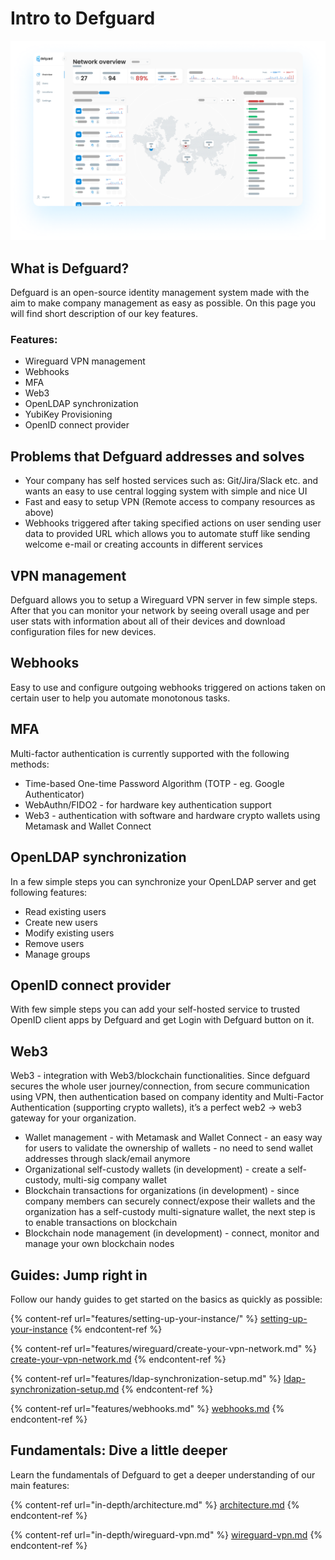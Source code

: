 # Intro to Defguard

![Network overview page displaying network usage statistics and info about connected users](.gitbook/assets/screen.png)

## What is Defguard?

Defguard is an open-source identity management system made with the aim to make company management as easy as possible.
On this page you will find short description of our key features.

### Features:

* Wireguard VPN management
* Webhooks
* MFA
* Web3
* OpenLDAP synchronization
* YubiKey Provisioning
* OpenID connect provider

## Problems that Defguard addresses and solves

* Your company has self hosted services such as: Git/Jira/Slack etc. and wants an easy to use central logging system with simple and nice UI
* Fast and easy to setup VPN (Remote access to company resources as above)
* Webhooks triggered after taking specified actions on user sending user data to provided URL which allows you to automate stuff like sending welcome e-mail or creating accounts in different services

## VPN management

Defguard allows you to setup a Wireguard VPN server in few simple steps. After that you can monitor your network by seeing overall usage and per user stats with information about all of their devices and download configuration files for new devices.

## Webhooks

Easy to use and configure outgoing webhooks triggered on actions taken on certain user to help you automate monotonous tasks.

## MFA
Multi-factor authentication is currently supported with the following methods:
* Time-based One-time Password Algorithm (TOTP - eg. Google Authenticator)
* WebAuthn/FIDO2 - for hardware key authentication support
* Web3 - authentication with software and hardware crypto wallets using Metamask and Wallet Connect

## OpenLDAP synchronization

In a few simple steps you can synchronize your OpenLDAP server and get following features:

* Read existing users
* Create new users
* Modify existing users
* Remove users
* Manage groups

## OpenID connect provider
With few simple steps you can add your self-hosted service to trusted OpenID client apps by Defguard and get Login with Defguard button on it.

## Web3
Web3 - integration with Web3/blockchain functionalities. Since defguard secures the whole user journey/connection,
from secure communication using VPN, then authentication based on company identity and Multi-Factor Authentication (supporting crypto wallets),
it’s a perfect web2 -> web3 gateway for your organization.

* Wallet management - with Metamask and Wallet Connect - an easy way for users to validate the ownership of wallets - no need to send wallet addresses through slack/email anymore
* Organizational self-custody wallets (in development) - create a self-custody, multi-sig company wallet
* Blockchain transactions for organizations (in development) - since company members can securely connect/expose their wallets and the organization has a self-custody multi-signature 
wallet, the next step is to enable transactions on blockchain
* Blockchain node management (in development) - connect, monitor and manage your own blockchain nodes

## Guides: Jump right in

Follow our handy guides to get started on the basics as quickly as possible:

{% content-ref url="features/setting-up-your-instance/" %}
[setting-up-your-instance](features/setting-up-your-instance/)
{% endcontent-ref %}

{% content-ref url="features/wireguard/create-your-vpn-network.md" %}
[create-your-vpn-network.md](features/wireguard/create-your-vpn-network.md)
{% endcontent-ref %}

{% content-ref url="features/ldap-synchronization-setup.md" %}
[ldap-synchronization-setup.md](features/ldap-synchronization-setup.md)
{% endcontent-ref %}

{% content-ref url="features/webhooks.md" %}
[webhooks.md](features/webhooks.md)
{% endcontent-ref %}

## Fundamentals: Dive a little deeper

Learn the fundamentals of Defguard to get a deeper understanding of our main features:

{% content-ref url="in-depth/architecture.md" %}
[architecture.md](in-depth/architecture.md)
{% endcontent-ref %}

{% content-ref url="in-depth/wireguard-vpn.md" %}
[wireguard-vpn.md](in-depth/wireguard-vpn.md)
{% endcontent-ref %}
